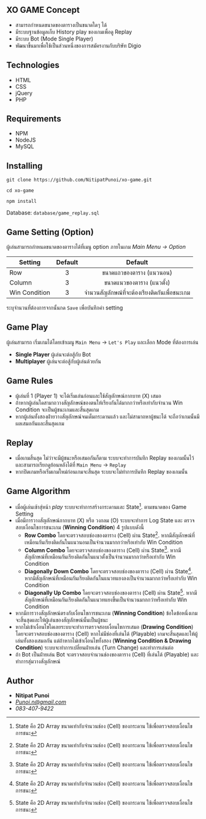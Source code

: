 ## XO GAME Concept
- สามารถกำหนดขนาดของตารางเป็นขนาดใดๆ ได้
- มีระบบฐานข้อมูลเก็บ History play ของเกมเพื่อดู Replay
- มีระบบ Bot (Mode Single Player)
- พัฒนาขึ้นมาเพื่อใช้เป็นส่วนหนึ่งของการสมัครงานกับบริษัท Digio

## Technologies
- HTML
- CSS
- jQuery
- PHP

## Requirements
- NPM
- NodeJS
- MySQL

## Installing
```
git clone https://github.com/NitipatPunoi/xo-game.git
```
```
cd xo-game
```
```
npm install
```

Database: `` database/game_replay.sql ``

## Game Setting (Option)
ผู้เล่นสามารถกำหนดขนาดของตารางได้ที่เมนู option ภายในเกม *Main Menu -> Option* 

| Setting       | Default | Default |
| ------------- |:-------:|:-------:|
| Row           |    3    | ขนาดแถวของตาราง (แนวนอน) |
| Column        |    3    | ขนาดแนวของตาราง (แนวตั้ง) |
| Win Condition |    3    | จำนวนสัญลักษณ์ที่จะต้องเรียงติดกันเพื่อชนะเกม |

ระบุจำนวนที่ต้องการจากนั้นกด `` Save `` เพื่อบันทึกค่า setting

## Game Play 
ผู้เล่นสามารถ เริ่มเกมได้โดยเข้าเมนู `` Main Menu `` -> `` Let's Play `` และเลือก Mode ที่ต้องการเล่น
- **Single Player** ผู้เล่นจะต่อสู้กับ Bot
- **Multiplayer** ผู้เล่นจะต่อสู้กับผู้เล่นด้วยกัน

## Game Rules
- ผู้เล่นที่ 1 (Player 1) จะได้เริ่มเล่นก่อนและใช้สัญลักษณ์กากบาท (X) เสมอ
- ถ้าหากผู้เล่นใดสามาถวางสัญลักษณ์ของตนให้เรียงกันได้มากกว่าหรือเท่ากับจำนวน Win Condition จะเป็นผู้ชนะเกมและสิ้นสุดเกม
- หากผู้เล่นทั้งสองฝ่ายวางสัญลักษณ์จนเต็มกระดานแล้ว และไม่สามาถหาผู้ชนะได้ จะถือว่าเกมนั้นมีผลเสมอกันและสิ้นสุดเกม

## Replay
- เมื่อเกมสิ้นสุด ไม่ว่าจะมีผู้ชนะหรือเสมอกันก็ตาม ระบบจะทำการบันทึก Replay ของเกมนั้นไว้ และสามารถเรียกดูย้อนหลังได้ที่ `` Main Menu `` -> `` Replay ``
- หากปิดเกมหรือเริ่มเกมใหม่ก่อนเกมจะสิ้นสุด ระบบจะไม่ทำการบันทึก Replay ของเกมนั้น

## Game Algorithm 
- เมื่อผู้เล่นเข้าสุ่หน้า *play* ระบบจะทำการสร้างกระดานและ State[^1]. ตามขนาดของ Game Setting
- เมื่อมีการวางสัญลักษณ์กากบาท (X) หรือ วงกลม (O) ระบบจะทำการ Log State และ
  ตรวจสอบเงื่อนไขการชนะเกม (**Winning Condition**) 4 รูปแบบดังนี้
  - **Row Combo** โดยจะตรวจสอบช่องของตาราง (Cell) ผ่าน State[^1]. หากมีสัญลักษณ์ที่เหมือนกันเรียงติดกันในแนวนอนเป็นจำนวนมากกว่าหรือเท่ากับ Win Condition 
  - **Column Combo** โดยจะตรวจสอบช่องของตาราง (Cell) ผ่าน State[^1]. หากมีสัญลักษณ์ที่เหมือนกันเรียงติดกันในแนวตั้งเป็นจำนวนมากกว่าหรือเท่ากับ Win Condition 
  - **Diagonally Down Combo** โดยจะตรวจสอบช่องของตาราง (Cell) ผ่าน State[^1]. หากมีสัญลักษณ์ที่เหมือนกันเรียงติดกันในแนวทแยงลงเป็นจำนวนมากกว่าหรือเท่ากับ Win Condition 
  - **Diagonally Up Combo** โดยจะตรวจสอบช่องของตาราง (Cell) ผ่าน State[^1]. หากมีสัญลักษณ์ที่เหมือนกันเรียงติดกันในแนวทแยงขึ้นเป็นจำนวนมากกว่าหรือเท่ากับ Win Condition 
- หากมีการวางสัญลักษณ์ตรงกับเงื่อนไขการชนะเกม (**Winning Condition**) ข้อใดข้อหนึ่งเกมจะสิ้นสุดและให้ผู้เล่นของสัญลักษณ์นั้นเป็นผู้ชนะ
- หากไม่เข้าเงื่อนไขใดเลยระบบจะทำการตรวจสอบเงื่อนไขการเสมอ (**Drawing Condition**) โดยจะตรวจสอบช่องของตาราง (Cell) หากไม่มีช่องที่เล่นได้ (Playable)
  เกมจะสิ้นสุดและให้ผู้เล่นทั้งสองเสมอกัน แต่ถ้าหากไม่เข้าเงื่อนไขทั้งสอง (**Winning Condition & Drawing Condition**) ระบบจะทำการเปลี่ยนฝ่ายเล่น (Turn Change) และทำการเล่นต่อ 
- ถ้า Bot เป็นฝ่ายเล่น Bot จะตรวจสอบจำนวนช่องของตาราง (Cell) ที่เล่นได้ (Playable) และทำการสุ่มวางสัญลักษณ์


## Author
- **Nitipat Punoi** 
- *Punoi.n@gmail.com* 
- *083-407-9422* 

[^1]: State คือ 2D Array ขนาดเท่ากับจำนวนช่อง (Cell) ของกระดาน ใช้เพื่อตรวจสอบเงื่อนไขการชนะ
